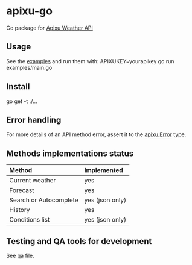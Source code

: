 # apixu-go

Go package for [Apixu Weather API](https://www.apixu.com/api.aspx)

## Usage

See the [examples](./examples/main.go) and run them with: APIXUKEY=yourapikey go run examples/main.go

## Install
go get -t ./...

## Error handling

For more details of an API method error, assert it to the [apixu.Error](./error.go) type.

## Methods implementations status

| Method | Implemented
| :-   | :-
| Current weather | yes
| Forecast | yes
| Search or Autocomplete | yes (json only)
| History | yes
| Conditions list | yes (json only)

## Testing and QA tools for development

See [qa](./qa) file.
